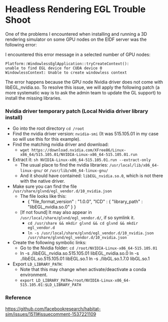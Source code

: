 # Headless Rendering EGL Trouble Shoot

One of the problems I encountered when installing and running a 3D rendering simulator on some GPU nodes on the EIDF server was the following error: 

I encountered this error message in a selected number of GPU nodes: 

```
Platform::WindowlessEglApplication::tryCreateContext(): 
unable to find EGL device for CUDA device 0
WindowlessContext: Unable to create windowless context
```

The error happens because the GPU node Nvidia driver does not come with libEGL_nvidia.so. To resolve this issue, we will apply the following patch (a more systematic way is to ask the admin team to update the GL support) to install the missing libraries.

### Nvidia driver temporary patch (Local Nvidia driver library install)

* Go into the root directory `cd /root`
* Find the nvidia driver version: `nvidia-smi` (It was 515.105.01 in my case so will use this for this example).
* Find the matching nvidia driver and download:
    * `wget https://download.nvidia.com/XFree86/Linux-x86_64/515.105.01/NVIDIA-Linux-x86_64-515.105.01.run `
* Extract it:  `sh NVIDIA-Linux-x86_64-515.105.01.run --extract-only`
    * The usual place to find the nvidia libraries: `/usr/local/lib/x86_64-linux-gnu/` or `/usr/lib/x86_64-linux-gnu/ `
    * And it should have contained: `libEGL_nvidia.so.0`, which is not there with the native driver.
* Make sure you can find the file `/usr/share/glvnd/egl_vendor.d/10_nvidia.json`
    * The file looks like this:
        * {
                "file_format_version" : "1.0.0",
                "ICD" : {
                    "library_path" : "libEGL_nvidia.so.0"
                }
            }
    * [If not found] It may also appear in `/usr/local/share/glvnd/egl_vendor.d/`, if so symlink it.
        * `cd /usr/share && mkdir glvnd && cd glvnd && mkdir egl_vendor.d`
        * `ln -s /usr/local/share/glvnd/egl_vendor.d/10_nvidia.json /usr/share/glvnd/egl_vendor.d/10_nvidia.json`
* Create the following symbolic links: 
    * Go to the Nvidia folder: `cd /root/NVIDIA-Linux-x86_64-515.105.01`
    * ln -s ./libEGL_nvidia.so.515.105.01 libEGL_nvidia.so.0
        ln -s ./libEGL.so.515.105.01 libEGL.so.1
        ln -s ./libGL.so.1.7.0 libGL.so.1
* Export `LD_LIBRARY_PATH`: 
    * Note that this may change when activate/deactivate a conda environment.
    * `export LD_LIBRARY_PATH=/root/NVIDIA-Linux-x86_64-515.105.01:$LD_LIBRARY_PATH`

### Reference

https://github.com/facebookresearch/habitat-sim/issues/1511#issuecomment-1537221109

